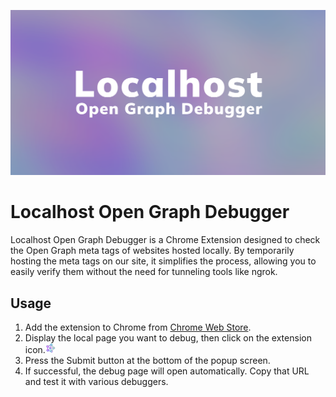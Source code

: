 ![Localhost Open Graph Debugger](readme.png)

# Localhost Open Graph Debugger

Localhost Open Graph Debugger is a Chrome Extension designed to check the Open Graph meta tags of websites hosted locally.
By temporarily hosting the meta tags on our site, it simplifies the process, allowing you to easily verify them without the need for tunneling tools like ngrok.

## Usage

1. Add the extension to Chrome from [Chrome Web Store](https://chrome.google.com/webstore/detail/localhost-open-graph-debu/kckjjmiilgndeaohcljonedmledlnkij).
2. Display the local page you want to debug, then click on the extension icon.![Extension icon](src/assets/icon-16x16.png)
3. Press the Submit button at the bottom of the popup screen.
4. If successful, the debug page will open automatically. Copy that URL and test it with various debuggers.
